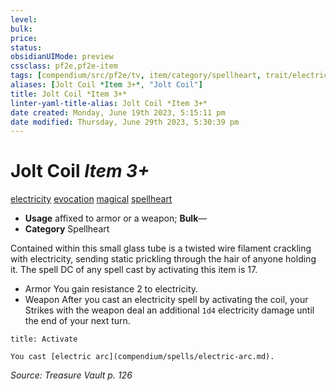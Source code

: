 ```yaml
---
level:
bulk:
price:
status:
obsidianUIMode: preview
cssclass: pf2e,pf2e-item
tags: [compendium/src/pf2e/tv, item/category/spellheart, trait/electricity, trait/evocation, trait/magical, trait/spellheart]
aliases: [Jolt Coil *Item 3+*, "Jolt Coil"]
title: Jolt Coil *Item 3+*
linter-yaml-title-alias: Jolt Coil *Item 3+*
date created: Monday, June 19th 2023, 5:15:11 pm
date modified: Thursday, June 29th 2023, 5:30:39 pm
---
```


# Jolt Coil *Item 3+*

[electricity](rules/traits/electricity.md) [evocation](rules/traits/evocation.md) [magical](rules/traits/magical.md) [spellheart](rules/traits/spellheart-som.md)  

- **Usage** affixed to armor or a weapon; **Bulk**—
- **Category** Spellheart

Contained within this small glass tube is a twisted wire filament crackling with electricity, sending static prickling through the hair of anyone holding it. The spell DC of any spell cast by activating this item is 17.

- Armor You gain resistance 2 to electricity.
- Weapon After you cast an electricity spell by activating the coil, your Strikes with the weapon deal an additional `1d4` electricity damage until the end of your next turn.

```ad-embed-ability
title: Activate

You cast [electric arc](compendium/spells/electric-arc.md).
```

*Source: Treasure Vault p. 126*
